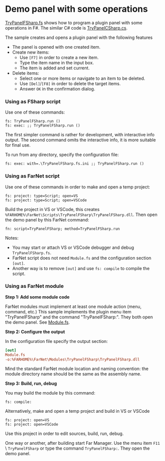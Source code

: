 # Demo panel with some operations

[TryPanelFSharp.fs](TryPanelFSharp.fs) shows how to program a plugin panel with some operations in F#.
The similar C# code is [TryPanelCSharp.cs](https://github.com/nightroman/FarNet/blob/main/Modules/TryPanelCSharp/TryPanelCSharp.cs).

The sample creates and opens a plugin panel with the following features

- The panel is opened with one created item.
- Create new items:
    - Use `[F7]` in order to create a new item.
    - Type the item name in the input box.
    - The item is added and set current.
- Delete items:
    - Select one or more items or navigate to an item to be deleted.
    - Use `[Del]`/`[F8]` in order to delete the target items.
    - Answer `OK` in the confirmation dialog.

### Using as FSharp script

Use one of these commands:

    fs: TryPanelFSharp.run ()
    fs: exec: ;; TryPanelFSharp.run ()

The first simpler command is rather for development, with interactive info output.
The second command omits the interactive info, it is more suitable for final use.

To run from any directory, specify the configuration file:

    fs: exec: with=.\TryPanelFSharp.fs.ini ;; TryPanelFSharp.run ()

### Using as FarNet script

Use one of these commands in order to make and open a temp project:

    fs: project: type=Script; open=VS
    fs: project: type=Script; open=VSCode

Build the project in VS or VSCode, this creates `%FARHOME%\FarNet\Scripts\TryPanelFSharp\TryPanelFSharp.dll`.
Then open the demo panel by this FarNet command:

    fn: script=TryPanelFSharp; method=TryPanelFSharp.run

Notes:

- You may start or attach VS or VSCode debugger and debug `TryPanelFSharp.fs`.
- FarNet script does not need `Module.fs` and the configuration section `[out]`.
- Another way is to remove `[out]` and use `fs: compile` to compile the script.

### Using as FarNet module

**Step 1: Add some module code**

FarNet modules must implement at least one module action (menu, command, etc.)
This sample implements the plugin menu item "TryPanelFSharp" and the command
"TryPanelFSharp:". They both open the demo panel.
See [Module.fs](Module.fs).

**Step 2: Configure the output**

In the configuration file specify the output section:

```ini
[out]
Module.fs
-o:%FARHOME%\FarNet\Modules\TryPanelFSharp\TryPanelFSharp.dll
```

Mind the standard FarNet module location and naming convention:
the module directory name should be the same as the assembly name.

**Step 3: Build, run, debug**

You may build the module by this command:

    fs: compile:

Alternatively, make and open a temp project and build in VS or VSCode

    fs: project: open=VS
    fs: project: open=VSCode

Use this project in order to edit sources, build, run, debug.

One way or another, after building start Far Manager.
Use the menu item `F11` \ `TryPanelFSharp`
or type the command `TryPanelFSharp:`.
They open the demo panel.
